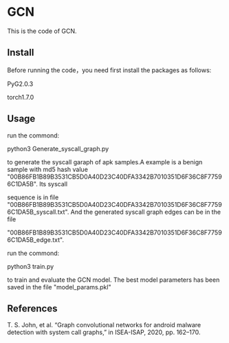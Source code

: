 # GCN

This is the code of GCN.

## Install
Before running the code，you need first install the packages as follows:

PyG2.0.3

torch1.7.0

## Usage

run the commond:

python3 Generate_syscall_graph.py

to generate the syscall garaph of apk samples.A example is a benign sample with md5 hash value "00B86FB1B89B3531CB5D0A40D23C40DFA3342B7010351D6F36C8F77596C1DA5B". Its syscall

sequence is in file "00B86FB1B89B3531CB5D0A40D23C40DFA3342B7010351D6F36C8F77596C1DA5B_syscall.txt". And the generated syscall graph edges can be in the file 

"00B86FB1B89B3531CB5D0A40D23C40DFA3342B7010351D6F36C8F77596C1DA5B_edge.txt".

run the commond:

python3 train.py

to train and evaluate the GCN model. The best model parameters has been saved in the file "model_params.pkl"

## References
T. S. John, et al. “Graph convolutional networks for android malware detection with system call graphs,” in ISEA-ISAP, 2020, pp. 162–170.

